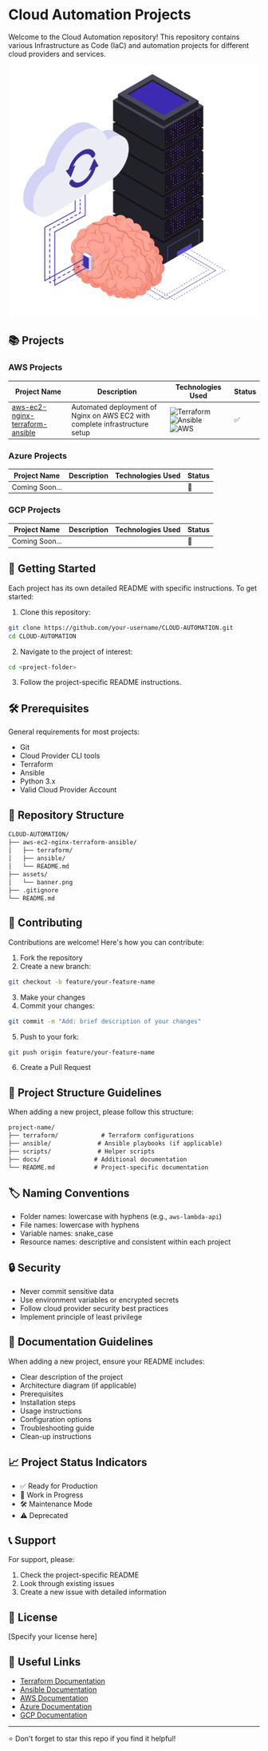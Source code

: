 # Cloud Automation Projects

Welcome to the Cloud Automation repository! This repository contains various Infrastructure as Code (IaC) and automation projects for different cloud providers and services.

![Cloud Automation](https://github.com/tanvirhasan2019/cloud-automation/blob/main/assets/main-banner.jpg?raw=true)

## 📚 Projects

### AWS Projects
| Project Name | Description | Technologies Used | Status |
|--------------|-------------|-------------------|---------|
| [aws-ec2-nginx-terraform-ansible](./aws-ec2-nginx-terraform-ansible) | Automated deployment of Nginx on AWS EC2 with complete infrastructure setup | ![Terraform](https://img.shields.io/badge/-Terraform-7B42BC?style=flat&logo=terraform&logoColor=white) ![Ansible](https://img.shields.io/badge/-Ansible-EE0000?style=flat&logo=ansible&logoColor=white) ![AWS](https://img.shields.io/badge/-AWS-232F3E?style=flat&logo=amazonaws&logoColor=white) | ✅ |

### Azure Projects
| Project Name | Description | Technologies Used | Status |
|--------------|-------------|-------------------|---------|
| Coming Soon... | | | 🔄 |

### GCP Projects
| Project Name | Description | Technologies Used | Status |
|--------------|-------------|-------------------|---------|
| Coming Soon... | | | 🔄 |

## 🚀 Getting Started

Each project has its own detailed README with specific instructions. To get started:

1. Clone this repository:
```bash
git clone https://github.com/your-username/CLOUD-AUTOMATION.git
cd CLOUD-AUTOMATION
```

2. Navigate to the project of interest:
```bash
cd <project-folder>
```

3. Follow the project-specific README instructions.

## 🛠️ Prerequisites

General requirements for most projects:

- Git
- Cloud Provider CLI tools
- Terraform
- Ansible
- Python 3.x
- Valid Cloud Provider Account

## 📂 Repository Structure

```
CLOUD-AUTOMATION/
├── aws-ec2-nginx-terraform-ansible/
│   ├── terraform/
│   ├── ansible/
│   └── README.md
├── assets/
│   └── banner.png
├── .gitignore
└── README.md
```

## 🤝 Contributing

Contributions are welcome! Here's how you can contribute:

1. Fork the repository
2. Create a new branch:
```bash
git checkout -b feature/your-feature-name
```
3. Make your changes
4. Commit your changes:
```bash
git commit -m "Add: brief description of your changes"
```
5. Push to your fork:
```bash
git push origin feature/your-feature-name
```
6. Create a Pull Request

## 📄 Project Structure Guidelines

When adding a new project, please follow this structure:

```
project-name/
├── terraform/            # Terraform configurations
├── ansible/             # Ansible playbooks (if applicable)
├── scripts/             # Helper scripts
├── docs/               # Additional documentation
└── README.md           # Project-specific documentation
```

## 🏷️ Naming Conventions

- Folder names: lowercase with hyphens (e.g., `aws-lambda-api`)
- File names: lowercase with hyphens
- Variable names: snake_case
- Resource names: descriptive and consistent within each project

## 🔒 Security

- Never commit sensitive data
- Use environment variables or encrypted secrets
- Follow cloud provider security best practices
- Implement principle of least privilege

## 📝 Documentation Guidelines

When adding a new project, ensure your README includes:

- Clear description of the project
- Architecture diagram (if applicable)
- Prerequisites
- Installation steps
- Usage instructions
- Configuration options
- Troubleshooting guide
- Clean-up instructions

## 📈 Project Status Indicators

- ✅ Ready for Production
- 🔄 Work in Progress
- 🛠️ Maintenance Mode
- ⚠️ Deprecated

## 📞 Support

For support, please:

1. Check the project-specific README
2. Look through existing issues
3. Create a new issue with detailed information

## 📜 License

[Specify your license here]

## 🔗 Useful Links

- [Terraform Documentation](https://www.terraform.io/docs)
- [Ansible Documentation](https://docs.ansible.com)
- [AWS Documentation](https://docs.aws.amazon.com)
- [Azure Documentation](https://docs.microsoft.com/azure)
- [GCP Documentation](https://cloud.google.com/docs)

---
⭐ Don't forget to star this repo if you find it helpful!
